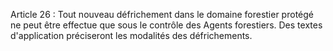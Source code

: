 Article 26 : Tout nouveau défrichement dans le domaine forestier
protégé ne peut être effectue que sous le contrôle des Agents
forestiers.
Des textes d'application préciseront les modalités des défrichements.